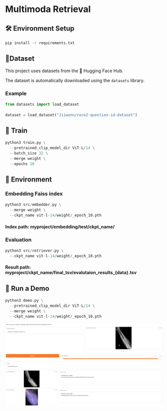 # Multimoda Retrieval

## 🛠️ Environment Setup

```bash
pip install -r requirements.txt
```


## 📁Dataset
This project uses datasets from the 🤗 Hugging Face Hub.

The dataset is automatically downloaded using the `datasets` library.

### Example

```python
from datasets import load_dataset

dataset = load_dataset("Jiiwonn/roco2-question-id-dataset")
```

## 🚀 Train
```python
python3 train.py \
  --pretrained_clip_model_dir ViT-L/14 \
  --batch_size 32 \
  --merge weight \
  --epochs 10
```

## 🧪 Environment

### Embedding Faiss index
```python
python3 src/embedder.py \
  --merge weight \
  --ckpt_name vit-l-14/weight/_epoch_10.pth
```
#### Index path: myproject/embedding/test/ckpt_name/

### Evaluation
```python
python3 src/retriever.py \
  --ckpt_name vit-l-14/weight/_epoch_10.pth
```
#### Result path: myproject/ckpt_name/final_tsv/evalutaion_results_{data}.tsv

## 🚀 Run a Demo

```python
python3 demo.py \
  --pretrained_clip_model_dir ViT-L/14 \
  --merge weight \
  --ckpt_name vit-l-14/weight/_epoch_10.pth
```
![](demo_image.png)